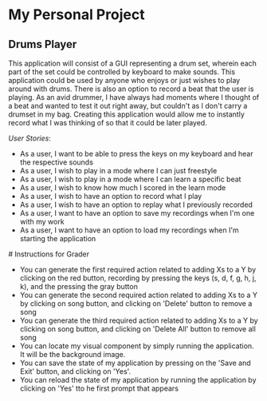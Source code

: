# My Personal Project

## Drums Player

This application will consist of a GUI representing a drum set, wherein each 
part of the set could be controlled by keyboard to make sounds. This 
application could be used by anyone who enjoys or just wishes to play around
with drums. There is also an option to record a beat that the user is playing.
As an avid drummer, I have always had moments where I thought of a beat and
wanted to test it out right away, but couldn't as I don't carry a drumset in my
bag. Creating this application would allow me to
instantly record what I was thinking of so that it could be later played.

*User Stories*:
- As a user, I want to be able to press the keys on my keyboard and hear the respective sounds
- As a user, I wish to play in a mode where I can just freestyle
- As a user, I wish to play in a mode where I can learn a specific beat
- As a user, I wish to know how much I scored in the learn mode
- As a user, I wish to have an option to record what I play
- As a user, I wish to have an option to replay what I previously recorded
- As a user, I want to have an option to save my recordings when I'm one with my work
- As a user, I want to have an option to load my recordings when I'm starting the application

# Instructions for Grader
- You can generate the first required action related to adding Xs to a Y by clicking on the red button, recording by pressing the keys (s, d, f, g, h, j, k), and the pressing the gray button
- You can generate the second required action related to adding Xs to a Y by clicking on song button, and clicking on 'Delete' button to remove a song
- You can generate the third required action related to adding Xs to a Y by clicking on song button, and clicking on 'Delete All' button to remove all song
- You can locate my visual component by simply running the application. It will be the background image.
- You can save the state of my application by pressing on the 'Save and Exit' button, and clicking on 'Yes'.
- You can reload the state of my application by running the application by clicking on 'Yes' tto he first prompt that appears
